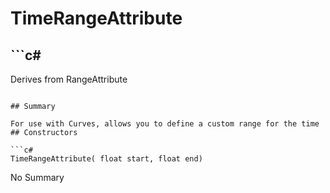 # TimeRangeAttribute

## ```c#
Derives from RangeAttribute
```

## Summary

For use with Curves, allows you to define a custom range for the time
## Constructors

```c#
TimeRangeAttribute( float start, float end) 
```
No Summary
